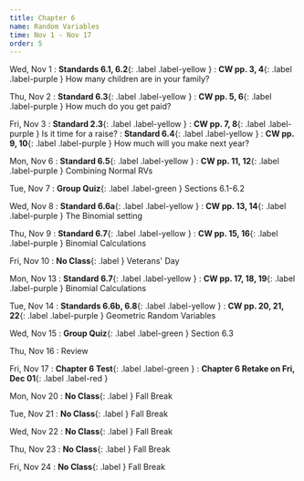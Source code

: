 ```yaml
---
title: Chapter 6
name: Random Variables
time: Nov 1 - Nov 17
order: 5
---
```


<!-- : **Standard 2.1**{: .label .label-yellow }
: **CW pp. 3, 4**{: .label .label-purple }
: **Group Quiz**{: .label .label-green } Section 2.1
: **Test Retake**{: .label .label-red} Chapter 4 Retake
: **No School**{: .label } Staff PD Day
: Practice
: **Chapter 2 Test**{: .label .label-green }
: **Chapter 2 Retake on Wed, 10/18**{: .label .label-red } -->


Wed, Nov 1
: **Standards 6.1, 6.2**{: .label .label-yellow }
: **CW pp. 3, 4**{: .label .label-purple } How many children are in your family?

Thu, Nov 2
: **Standard 6.3**{: .label .label-yellow }
: **CW pp. 5, 6**{: .label .label-purple } How much do you get paid?

Fri, Nov 3
: **Standard 2.3**{: .label .label-yellow }
: **CW pp. 7, 8**{: .label .label-purple } Is it time for a raise?
: **Standard 6.4**{: .label .label-yellow }
: **CW pp. 9, 10**{: .label .label-purple } How much will you make next year?

Mon, Nov 6
: **Standard 6.5**{: .label .label-yellow }
: **CW pp. 11, 12**{: .label .label-purple } Combining Normal RVs

Tue, Nov 7
: **Group Quiz**{: .label .label-green } Sections 6.1-6.2

Wed, Nov 8
: **Standard 6.6a**{: .label .label-yellow }
: **CW pp. 13, 14**{: .label .label-purple } The Binomial setting

Thu, Nov 9
: **Standard 6.7**{: .label .label-yellow }
: **CW pp. 15, 16**{: .label .label-purple } Binomial Calculations

Fri, Nov 10
: **No Class**{: .label } Veterans' Day

Mon, Nov 13
: **Standard 6.7**{: .label .label-yellow }
: **CW pp. 17, 18, 19**{: .label .label-purple } Binomial Calculations

Tue, Nov 14
: **Standards 6.6b, 6.8**{: .label .label-yellow }
: **CW pp. 20, 21, 22**{: .label .label-purple } Geometric Random Variables

Wed, Nov 15
: **Group Quiz**{: .label .label-green } Section 6.3

Thu, Nov 16
: Review

Fri, Nov 17
: **Chapter 6 Test**{: .label .label-green }
: **Chapter 6 Retake on Fri, Dec 01**{: .label .label-red }

Mon, Nov 20
: **No Class**{: .label } Fall Break

Tue, Nov 21
: **No Class**{: .label } Fall Break

Wed, Nov 22
: **No Class**{: .label } Fall Break

Thu, Nov 23
: **No Class**{: .label } Fall Break

Fri, Nov 24
: **No Class**{: .label } Fall Break

<!--
Mon, Nov 27

Tue, Nov 28

Wed, Nov 29

Thu, Nov 30

Fri, Dec 1

Mon, Dec 4

Tue, Dec 5

Wed, Dec 6

Thu, Dec 7

Fri, Dec 8

Mon, Dec 11

Tue, Dec 12

Wed, Dec 13

Thu, Dec 14

Fri, Dec 15

Mon, Dec 18

Tue, Dec 19

Wed, Dec 20
: **Finals: P1, P2**{: .label }

Thu, Dec 21
: **Finals: P3, P4**{: .label }

Fri, Dec 22
: **Finals: P5, P6**{: .label }


Mon, Dec 25
: **No Class**{: .label } Winter Break

Tue, Dec 26
: **No Class**{: .label } Winter Break

Wed, Dec 27
: **No Class**{: .label } Winter Break

Thu, Dec 28
: **No Class**{: .label } Winter Break

Fri, Dec 29
: **No Class**{: .label } Winter Break

Mon, Jan 1
: **No Class**{: .label } Winter Break

Tue, Jan 2
: **No Class**{: .label } Winter Break

Wed, Jan 3
: **No Class**{: .label } Winter Break

Thu, Jan 4
: **No Class**{: .label } Winter Break

Fri, Jan 5
: **No Class**{: .label } Winter Break

Mon, Jan 8


Tue, Jan 9


Wed, Jan 10


Thu, Jan 11


Fri, Jan 12


Mon, Jan 15
: **No Class**{: .label } Martin Luther King Jr. Birthday

Tue, Jan 16


Wed, Jan 17


Thu, Jan 18


Fri, Jan 19


Mon, Jan 22


Tue, Jan 23


Wed, Jan 24


Thu, Jan 25
: **Lockdown Drill**{: .label }


Fri, Jan 26


Mon, Jan 29
: **No School**{: .label } Staff PD Day

Tue, Jan 30


Wed, Jan 31


Thu, Feb 1


Fri, Feb 2


Mon, Feb 5


Tue, Feb 6


Wed, Feb 7


Thu, Feb 8
: **Open House**{: .label }


Fri, Feb 9


Mon, Feb 12


Tue, Feb 13


Wed, Feb 14


Thu, Feb 15


Fri, Feb 16
: **No Class**{: .label } Lincoln's Birthday

Mon, Feb 19
: **No Class**{: .label } Presidents Day

Tue, Feb 20


Wed, Feb 21


Thu, Feb 22


Fri, Feb 23


Mon, Feb 26


Tue, Feb 27


Wed, Feb 28


Thu, Feb 29


Fri, Mar 1


Mon, Mar 4


Tue, Mar 5


Wed, Mar 6


Thu, Mar 7


Fri, Mar 8


Mon, Mar 11


Tue, Mar 12


Wed, Mar 13



Thu, Mar 14


Fri, Mar 15


Mon, Mar 18


Tue, Mar 19
: **Fire Drill**{: .label }


Wed, Mar 20


Thu, Mar 21


Fri, Mar 22


Mon, Mar 25


Tue, Mar 26


Wed, Mar 27


Thu, Mar 28


Fri, Mar 29


Mon, Apr 1
: **No Class**{: .label } Spring Break

Tue, Apr 2
: **No Class**{: .label } Spring Break

Wed, Apr 3
: **No Class**{: .label } Spring Break

Thu, Apr 4
: **No Class**{: .label } Spring Break

Fri, Apr 5
: **No Class**{: .label } Spring Break

Mon, Apr 8


Tue, Apr 9


Wed, Apr 10


Thu, Apr 11


Fri, Apr 12


Mon, Apr 15


Tue, Apr 16


Wed, Apr 17


Thu, Apr 18


Fri, Apr 19


Mon, Apr 22


Tue, Apr 23


Wed, Apr 24


Thu, Apr 25


Fri, Apr 26


Mon, Apr 29


Tue, Apr 30


Wed, May 1


Thu, May 2


Fri, May 3


Mon, May 6


Tue, May 7


Wed, May 8


Thu, May 9


Fri, May 10


Mon, May 13


Tue, May 14


Wed, May 15


Thu, May 16


Fri, May 17
: **No Class**{: .label } Malcolm X's Birthday


Mon, May 20


Tue, May 21


Wed, May 22


Thu, May 23


Fri, May 24


Mon, May 27
: **No Class**{: .label } Memorial Day


Tue, May 28


Wed, May 29
: **Finals: P1, P2**{: .label }

Thu, May 30
: **Finals: P3, P4**{: .label }

Fri, May 31
: **Finals: P5, P6**{: .label }

Mon, Jun 3
: **Minimum Day**{: .label}

Tue, Jun 4
: **Minimum Day**{: .label} Last Day of School! -->